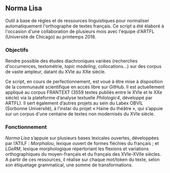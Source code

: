 ## Norma Lisa

Outil à base de règles et de ressources linguistiques pour normaliser automatiquement l'orthographe de textes français.
Ce script a été élaboré à l'occasion d'une collaboration de plusieurs mois avec l'équipe d'ARTFL (Université de Chicago) au printemps 2018.

### Objectifs

Rendre possible des études diachroniques variées (recherches d'occurrences, textométrie, _topic modeling_, collocations…) sur des corpus de vaste ampleur, datant du XVIe au XXe siècle.

Ce script, en cours de perfectionnement, est voué à être mise à disposition de la communauté scientifique en accès libre sur GitHub.
Il est actuellement appliqué au corpus FRANTEXT (3559 textes publiés entre le XVIe et le XXe siècle) via la plateforme d’analyse textuelle _Philologic4_, développé par ARTFL).
Il sert également d’autres projets au sein du Labex OBVIL (Sorbonne Université), à l’instar du projet « Haine du théâtre », qui s’appuie sur un corpus d'une centaine de textes non modernisés du XVIe siècle.

### Fonctionnement

_Norma Lisa_ s’appuie sur plusieurs bases lexicales ouvertes, développées par l’ATILF : _Morphalou_, lexique ouvert de formes fléchies du français ; et _LGeRM_, lexique morphologique répertoriant les flexions et variations orthographiques du moyen-français et du français des XVIe-XVIIe siècles. A partir de ces ressources, il réalise sur chaque mot/token du texte, selon son étiquetage grammatical, une somme de transformations.
